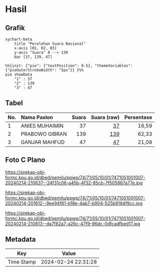 # Hasil

## Grafik

```mermaid
xychart-beta
    title "Perolehan Suara Nasional"
    x-axis [01, 02, 03]
    y-axis "Suara" 0 --> 139
    bar [37, 139, 47]
```

```mermaid
%%{init: {"pie": {"textPosition": 0.5}, "themeVariables": {"pieOuterStrokeWidth": "5px"}} }%%
pie showData
    "1" : 37
    "2" : 139
    "3" : 47
```

## Tabel

| No. | Nama Paslon    | Suara | Suara (raw) | Persentase |
|:--- |:-------------- | -----:| -----------:| ----------:|
| 1   | ANIES MUHAIMIN | 37    | [37][p-1]   | 16,59      |
| 2   | PRABOWO GIBRAN | 139   | [139][p-2]  | 62,33      |
| 3   | GANJAR MAHFUD  | 47    | [47][p-3]   | 21,08      |


[p-1]: https://github.com/gigit-pemilu/pemilu-2024/blob/main/pilpres/hitung-suara/sub/74-sulawesi-tenggara/sub/71-kota-kendari/sub/05-kendari-barat/sub/1001-kemaraya/sub/007-tps/sub/paslon-1.txt
[p-2]: https://github.com/gigit-pemilu/pemilu-2024/blob/main/pilpres/hitung-suara/sub/74-sulawesi-tenggara/sub/71-kota-kendari/sub/05-kendari-barat/sub/1001-kemaraya/sub/007-tps/sub/paslon-2.txt
[p-3]: https://github.com/gigit-pemilu/pemilu-2024/blob/main/pilpres/hitung-suara/sub/74-sulawesi-tenggara/sub/71-kota-kendari/sub/05-kendari-barat/sub/1001-kemaraya/sub/007-tps/sub/paslon-3.txt

## Foto C Plano

https://sirekap-obj-formc.kpu.go.id/dbed/pemilu/ppwp/74/71/05/10/01/7471051001007-20240214-210637--24f31c06-a45b-4f32-85cb-7f505887a77e.jpg

https://sirekap-obj-formc.kpu.go.id/dbed/pemilu/ppwp/74/71/05/10/01/7471051001007-20240214-201612--9ee94f61-b18e-4ab7-b904-525b9184f9cc.jpg

https://sirekap-obj-formc.kpu.go.id/dbed/pemilu/ppwp/74/71/05/10/01/7471051001007-20240214-210813--da7f82a7-a26c-47f9-96dc-0dfcadfbed17.jpg


## Metadata

| Key        | Value               |
| ---------- | ------------------- |
| Time Stamp | 2024-02-24 22:31:28 |



